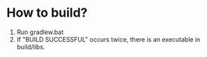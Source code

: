 # How to build?
1. Run gradlew.bat
2. If "BUILD SUCCESSFUL" occurs twice, there is an executable in build/libs.
